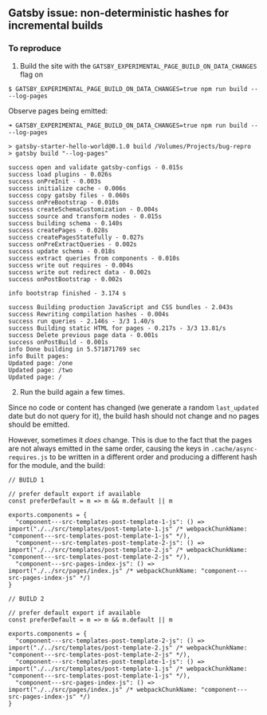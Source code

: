 ## Gatsby issue: non-deterministic hashes for incremental builds

### To reproduce

1. Build the site with the `GATSBY_EXPERIMENTAL_PAGE_BUILD_ON_DATA_CHANGES` flag on

```
$ GATSBY_EXPERIMENTAL_PAGE_BUILD_ON_DATA_CHANGES=true npm run build -- --log-pages
```

Observe pages being emitted:

```
➜ GATSBY_EXPERIMENTAL_PAGE_BUILD_ON_DATA_CHANGES=true npm run build -- --log-pages

> gatsby-starter-hello-world@0.1.0 build /Volumes/Projects/bug-repro
> gatsby build "--log-pages"

success open and validate gatsby-configs - 0.015s
success load plugins - 0.026s
success onPreInit - 0.003s
success initialize cache - 0.006s
success copy gatsby files - 0.060s
success onPreBootstrap - 0.010s
success createSchemaCustomization - 0.004s
success source and transform nodes - 0.015s
success building schema - 0.140s
success createPages - 0.028s
success createPagesStatefully - 0.027s
success onPreExtractQueries - 0.002s
success update schema - 0.018s
success extract queries from components - 0.010s
success write out requires - 0.004s
success write out redirect data - 0.002s
success onPostBootstrap - 0.002s
⠀
info bootstrap finished - 3.174 s
⠀
success Building production JavaScript and CSS bundles - 2.043s
success Rewriting compilation hashes - 0.004s
success run queries - 2.146s - 3/3 1.40/s
success Building static HTML for pages - 0.217s - 3/3 13.81/s
success Delete previous page data - 0.001s
success onPostBuild - 0.001s
info Done building in 5.571871769 sec
info Built pages:
Updated page: /one
Updated page: /two
Updated page: /
```

2. Run the build again a few times.

Since no code or content has changed (we generate a random `last_updated` date but do not query for it), the build hash should not change and no pages should be emitted.

However, sometimes it *does* change. This is due to the fact that the pages are not always emitted in the same order, causing the keys in `.cache/async-requires.js` to be written in a different order and producing a different hash for the module, and the build:

```
// BUILD 1

// prefer default export if available
const preferDefault = m => m && m.default || m

exports.components = {
  "component---src-templates-post-template-1-js": () => import("./../src/templates/post-template-1.js" /* webpackChunkName: "component---src-templates-post-template-1-js" */),
  "component---src-templates-post-template-2-js": () => import("./../src/templates/post-template-2.js" /* webpackChunkName: "component---src-templates-post-template-2-js" */),
  "component---src-pages-index-js": () => import("./../src/pages/index.js" /* webpackChunkName: "component---src-pages-index-js" */)
}

// BUILD 2

// prefer default export if available
const preferDefault = m => m && m.default || m

exports.components = {
  "component---src-templates-post-template-2-js": () => import("./../src/templates/post-template-2.js" /* webpackChunkName: "component---src-templates-post-template-2-js" */),
  "component---src-templates-post-template-1-js": () => import("./../src/templates/post-template-1.js" /* webpackChunkName: "component---src-templates-post-template-1-js" */),
  "component---src-pages-index-js": () => import("./../src/pages/index.js" /* webpackChunkName: "component---src-pages-index-js" */)
}
```